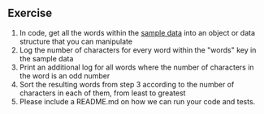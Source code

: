 ## Exercise

1. In code, get all the words within the [sample data](../project/resources/words.json) into an object or data structure that you can manipulate
2. Log the number of characters for every word within the "words" key in the sample data
3. Print an additional log for all words where the number of characters in the word is an odd number
4. Sort the resulting words from step 3 according to the number of characters in each of them, from least to greatest 
5. Please include a README.md on how we can run your code and tests.

